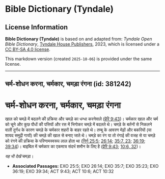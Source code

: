 # Bible Dictionary (Tyndale)

## License Information

**Bible Dictionary (Tyndale)** is based on and adapted from: _Tyndale Open Bible Dictionary_, [Tyndale House Publishers](https://tyndaleopenresources.com/), 2023, which is licensed under a [CC BY-SA 4.0 license](https://creativecommons.org/licenses/by-sa/4.0/legalcode.en).

This markdown version (created `2025-10-06`) is provided under the same license.



--------------------------------

## चर्म-शोधन करना, चर्मकार, चमड़ा रंगना (id: 381242)

चर्म\-शोधन करना, चर्मकार, चमड़ा रंगना
=====================================

खाल को चमड़े में बदलने की प्रक्रिया और चमड़े का धन्धा करनेवाले ([प्रेरि 9:43](https://ref.ly/Acts9:43))। चर्मकार खाल और चर्म को चूने और कुछ पौधों की पत्तियों और रस में भिगोकर चमड़े में बदलते थे। चमड़े के बर्तनों से निकलने वाली दुर्गंध के कारण चमड़े के चर्मकार शहरों के बाहर रहते थे। तम्बू के आवरण मेढ़ों और बकरियों (या शायद समुद्री गायों) की चमड़े की खाल से बनाए जाते थे। चमड़े का रंग या तो रंगाई की वजह से या चमड़े को रंगने की प्रक्रिया के परिणामस्वरूप लाल होता था ([निर्ग 25:5](https://ref.ly/Exod25:5); [26:14](https://ref.ly/Exod26:14); [35:7, 23](https://ref.ly/Exod35:7,Exod35:23); [36:19](https://ref.ly/Exod36:19); [39:34](https://ref.ly/Exod39:34))। बाइबिल में चर्मकार का एकमात्र संदर्भ शमौन के लिए है ([प्रेरि 9:43](https://ref.ly/Acts9:43); [10:6, 32](https://ref.ly/Acts10:6,Acts10:32))।

*यह भी देखें* चमड़ा।

* **Associated Passages:** EXO 25:5; EXO 26:14; EXO 35:7; EXO 35:23; EXO 36:19; EXO 39:34; ACT 9:43; ACT 10:6; ACT 10:32

